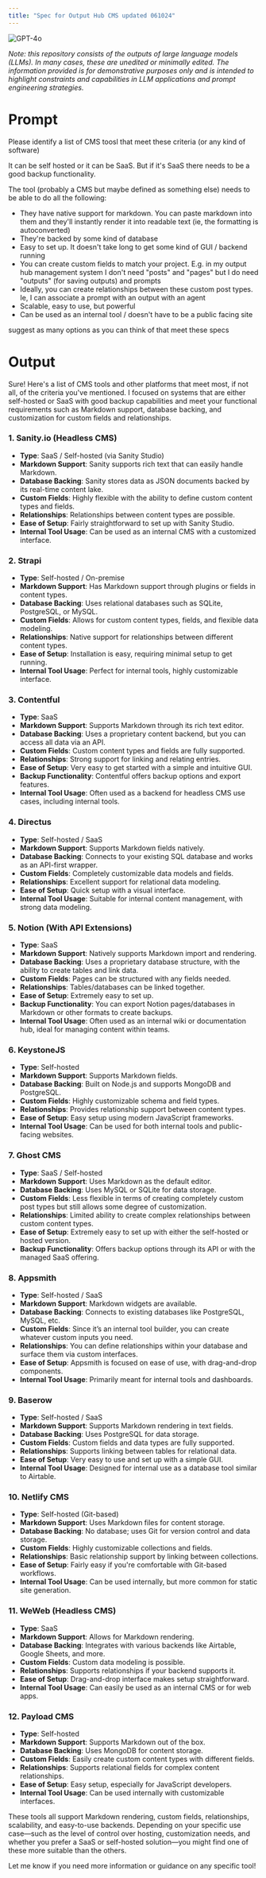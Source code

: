 ```yaml
---
title: "Spec for Output Hub CMS updated 061024"
---
```

![GPT-4o](https://img.shields.io/badge/GPT--4o-3333FF?style=for-the-badge&logo=openai&logoColor=white)



*Note: this repository consists of the outputs of large language models (LLMs). In many cases, these are unedited or minimally edited. The information provided is for demonstrative purposes only and is intended to highlight constraints and capabilities in LLM applications and prompt engineering strategies.*


# Prompt

Please identify a list of CMS toosl that meet these criteria (or any kind of software)

It can be self hosted or it can be SaaS. But if it's SaaS there needs to be a good backup functionality. 

The tool (probably a CMS but maybe defined as something else) needs to be able to do all the following:

- They have native support for markdown. You can paste markdown into them and they'll instantly render it into readable text (ie, the formatting is autoconverted)
- They're backed by some kind of database
- Easy to set up. It doesn't take long to get some kind of GUI / backend running
- You can create custom fields to match your project. E.g. in my output hub management system I don't need "posts" and "pages" but I do need "outputs" (for saving outputs) and prompts
- Ideally, you can create relationships between these custom post types. Ie, I can associate a prompt with an output with an agent
- Scalable, easy to use, but powerful
- Can be used as an internal tool / doesn't have to be a public facing site 

suggest as many options as you can think of that meet these specs

# Output

Sure! Here's a list of CMS tools and other platforms that meet most, if not all, of the criteria you've mentioned. I focused on systems that are either self-hosted or SaaS with good backup capabilities and meet your functional requirements such as Markdown support, database backing, and customization for custom fields and relationships.

### 1. **Sanity.io (Headless CMS)**
   - **Type**: SaaS / Self-hosted (via Sanity Studio)
   - **Markdown Support**: Sanity supports rich text that can easily handle Markdown.
   - **Database Backing**: Sanity stores data as JSON documents backed by its real-time content lake.
   - **Custom Fields**: Highly flexible with the ability to define custom content types and fields.
   - **Relationships**: Relationships between content types are possible.
   - **Ease of Setup**: Fairly straightforward to set up with Sanity Studio.
   - **Internal Tool Usage**: Can be used as an internal CMS with a customized interface.

### 2. **Strapi**
   - **Type**: Self-hosted / On-premise
   - **Markdown Support**: Has Markdown support through plugins or fields in content types.
   - **Database Backing**: Uses relational databases such as SQLite, PostgreSQL, or MySQL.
   - **Custom Fields**: Allows for custom content types, fields, and flexible data modeling.
   - **Relationships**: Native support for relationships between different content types.
   - **Ease of Setup**: Installation is easy, requiring minimal setup to get running.
   - **Internal Tool Usage**: Perfect for internal tools, highly customizable interface.

### 3. **Contentful**
   - **Type**: SaaS
   - **Markdown Support**: Supports Markdown through its rich text editor.
   - **Database Backing**: Uses a proprietary content backend, but you can access all data via an API.
   - **Custom Fields**: Custom content types and fields are fully supported.
   - **Relationships**: Strong support for linking and relating entries.
   - **Ease of Setup**: Very easy to get started with a simple and intuitive GUI.
   - **Backup Functionality**: Contentful offers backup options and export features.
   - **Internal Tool Usage**: Often used as a backend for headless CMS use cases, including internal tools.

### 4. **Directus**
   - **Type**: Self-hosted / SaaS
   - **Markdown Support**: Supports Markdown fields natively.
   - **Database Backing**: Connects to your existing SQL database and works as an API-first wrapper.
   - **Custom Fields**: Completely customizable data models and fields.
   - **Relationships**: Excellent support for relational data modeling.
   - **Ease of Setup**: Quick setup with a visual interface.
   - **Internal Tool Usage**: Suitable for internal content management, with strong data modeling.

### 5. **Notion (With API Extensions)**
   - **Type**: SaaS
   - **Markdown Support**: Natively supports Markdown import and rendering.
   - **Database Backing**: Uses a proprietary database structure, with the ability to create tables and link data.
   - **Custom Fields**: Pages can be structured with any fields needed.
   - **Relationships**: Tables/databases can be linked together.
   - **Ease of Setup**: Extremely easy to set up.
   - **Backup Functionality**: You can export Notion pages/databases in Markdown or other formats to create backups.
   - **Internal Tool Usage**: Often used as an internal wiki or documentation hub, ideal for managing content within teams.

### 6. **KeystoneJS**
   - **Type**: Self-hosted
   - **Markdown Support**: Supports Markdown fields.
   - **Database Backing**: Built on Node.js and supports MongoDB and PostgreSQL.
   - **Custom Fields**: Highly customizable schema and field types.
   - **Relationships**: Provides relationship support between content types.
   - **Ease of Setup**: Easy setup using modern JavaScript frameworks.
   - **Internal Tool Usage**: Can be used for both internal tools and public-facing websites.

### 7. **Ghost CMS**
   - **Type**: SaaS / Self-hosted
   - **Markdown Support**: Uses Markdown as the default editor.
   - **Database Backing**: Uses MySQL or SQLite for data storage.
   - **Custom Fields**: Less flexible in terms of creating completely custom post types but still allows some degree of customization.
   - **Relationships**: Limited ability to create complex relationships between custom content types.
   - **Ease of Setup**: Extremely easy to set up with either the self-hosted or hosted version.
   - **Backup Functionality**: Offers backup options through its API or with the managed SaaS offering.

### 8. **Appsmith**
   - **Type**: Self-hosted / SaaS
   - **Markdown Support**: Markdown widgets are available.
   - **Database Backing**: Connects to existing databases like PostgreSQL, MySQL, etc.
   - **Custom Fields**: Since it’s an internal tool builder, you can create whatever custom inputs you need.
   - **Relationships**: You can define relationships within your database and surface them via custom interfaces.
   - **Ease of Setup**: Appsmith is focused on ease of use, with drag-and-drop components.
   - **Internal Tool Usage**: Primarily meant for internal tools and dashboards.

### 9. **Baserow**
   - **Type**: Self-hosted / SaaS
   - **Markdown Support**: Supports Markdown rendering in text fields.
   - **Database Backing**: Uses PostgreSQL for data storage.
   - **Custom Fields**: Custom fields and data types are fully supported.
   - **Relationships**: Supports linking between tables for relational data.
   - **Ease of Setup**: Very easy to use and set up with a simple GUI.
   - **Internal Tool Usage**: Designed for internal use as a database tool similar to Airtable.

### 10. **Netlify CMS**
   - **Type**: Self-hosted (Git-based)
   - **Markdown Support**: Uses Markdown files for content storage.
   - **Database Backing**: No database; uses Git for version control and data storage.
   - **Custom Fields**: Highly customizable collections and fields.
   - **Relationships**: Basic relationship support by linking between collections.
   - **Ease of Setup**: Fairly easy if you're comfortable with Git-based workflows.
   - **Internal Tool Usage**: Can be used internally, but more common for static site generation.

### 11. **WeWeb (Headless CMS)**
   - **Type**: SaaS
   - **Markdown Support**: Allows for Markdown rendering.
   - **Database Backing**: Integrates with various backends like Airtable, Google Sheets, and more.
   - **Custom Fields**: Custom data modeling is possible.
   - **Relationships**: Supports relationships if your backend supports it.
   - **Ease of Setup**: Drag-and-drop interface makes setup straightforward.
   - **Internal Tool Usage**: Can easily be used as an internal CMS or for web apps.

### 12. **Payload CMS**
   - **Type**: Self-hosted
   - **Markdown Support**: Supports Markdown out of the box.
   - **Database Backing**: Uses MongoDB for content storage.
   - **Custom Fields**: Easily create custom content types with different fields.
   - **Relationships**: Supports relational fields for complex content relationships.
   - **Ease of Setup**: Easy setup, especially for JavaScript developers.
   - **Internal Tool Usage**: Can be used internally with customizable interfaces.

These tools all support Markdown rendering, custom fields, relationships, scalability, and easy-to-use backends. Depending on your specific use case—such as the level of control over hosting, customization needs, and whether you prefer a SaaS or self-hosted solution—you might find one of these more suitable than the others. 

Let me know if you need more information or guidance on any specific tool!
